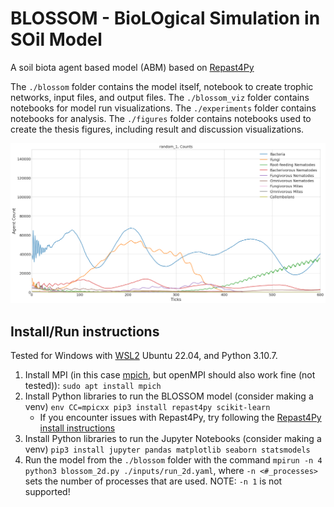 # BLOSSOM - BioLOgical Simulation in SOil Model
A soil biota agent based model (ABM) based on [Repast4Py](https://repast.github.io/repast4py.site/index.html)

The `./blossom` folder contains the model itself, notebook to create trophic networks, input files, and output files. The `./blossom_viz` folder contains notebooks for model run visualizations. The `./experiments` folder contains notebooks for analysis. The `./figures` folder contains notebooks used to create the thesis figures, including result and discussion visualizations.

<img src="output.png" alt="A 2D line diagram with ticks from 0 to 1000 on the x axis, and counts of agents in the model from 0 to 4000 on the y axis. There are twelve coloroued lines that show the evolution of counts per organism group over time."/>

## Install/Run instructions
Tested for Windows with [WSL2](https://learn.microsoft.com/en-us/windows/wsl/install) Ubuntu 22.04, and Python 3.10.7. 

1. Install MPI (in this case [mpich](https://www.mpich.org/), but openMPI should also work fine (not tested)): `sudo apt install mpich`
2. Install Python libraries to run the BLOSSOM model (consider making a venv) `env CC=mpicxx pip3 install repast4py scikit-learn`
     - If you encounter issues with Repast4Py, try following the [Repast4Py install instructions](https://repast.github.io/repast4py.site/index.html)
3. Install Python libraries to run the Jupyter Notebooks (consider making a venv) `pip3 install jupyter pandas matplotlib seaborn statsmodels`
4. Run the model from the `./blossom` folder with the command `mpirun -n 4 python3 blossom_2d.py ./inputs/run_2d.yaml`, where `-n <#_processes>` sets the number of processes that are used. NOTE: `-n 1` is not supported!
